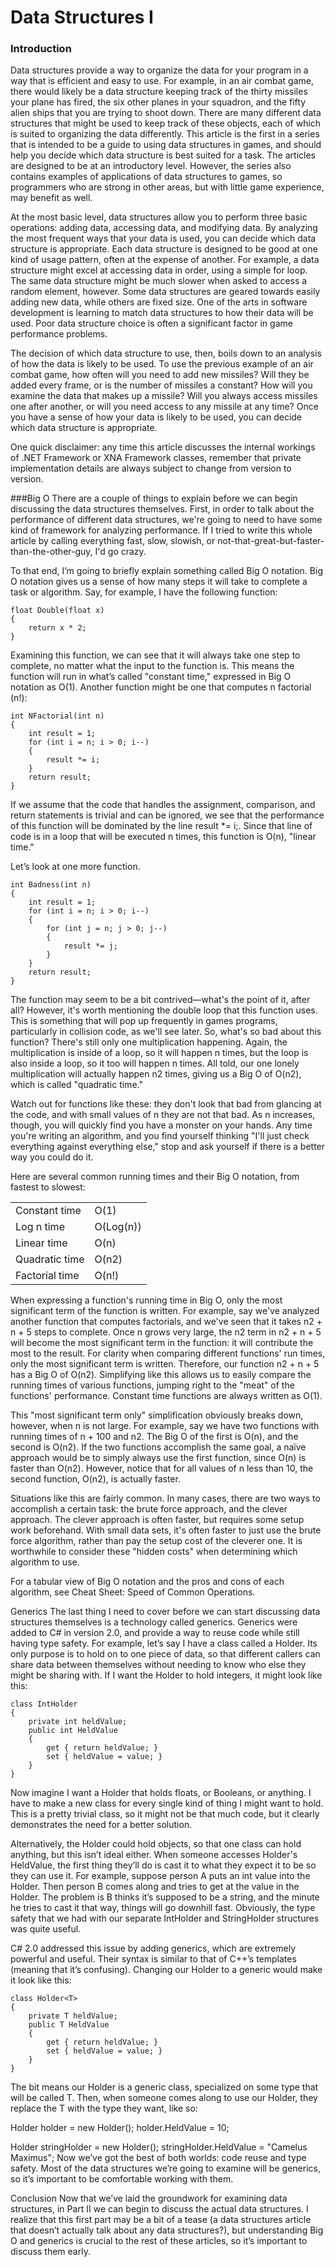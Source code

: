 # Data Structures I

### Introduction
Data structures provide a way to organize the data for your program in a way that is efficient and easy to use. For example, in an air combat game, there would likely be a data structure keeping track of the thirty missiles your plane has fired, the six other planes in your squadron, and the fifty alien ships that you are trying to shoot down. There are many different data structures that might be used to keep track of these objects, each of which is suited to organizing the data differently. This article is the first in a series that is intended to be a guide to using data structures in games, and should help you decide which data structure is best suited for a task. The articles are designed to be at an introductory level. However, the series also contains examples of applications of data structures to games, so programmers who are strong in other areas, but with little game experience, may benefit as well.

At the most basic level, data structures allow you to perform three basic operations: adding data, accessing data, and modifying data. By analyzing the most frequent ways that your data is used, you can decide which data structure is appropriate. Each data structure is designed to be good at one kind of usage pattern, often at the expense of another. For example, a data structure might excel at accessing data in order, using a simple for loop. The same data structure might be much slower when asked to access a random element, however. Some data structures are geared towards easily adding new data, while others are fixed size. One of the arts in software development is learning to match data structures to how their data will be used. Poor data structure choice is often a significant factor in game performance problems.

The decision of which data structure to use, then, boils down to an analysis of how the data is likely to be used. To use the previous example of an air combat game, how often will you need to add new missiles? Will they be added every frame, or is the number of missiles a constant? How will you examine the data that makes up a missile? Will you always access missiles one after another, or will you need access to any missile at any time? Once you have a sense of how your data is likely to be used, you can decide which data structure is appropriate.

One quick disclaimer: any time this article discusses the internal workings of .NET Framework or XNA Framework classes, remember that private implementation details are always subject to change from version to version.

###Big O
There are a couple of things to explain before we can begin discussing the data structures themselves. First, in order to talk about the performance of different data structures, we're going to need to have some kind of framework for analyzing performance. If I tried to write this whole article by calling everything fast, slow, slowish, or not-that-great-but-faster-than-the-other-guy, I'd go crazy.

To that end, I’m going to briefly explain something called Big O notation. Big O notation gives us a sense of how many steps it will take to complete a task or algorithm. Say, for example, I have the following function:
```
float Double(float x)
{
    return x * 2;
}
```

Examining this function, we can see that it will always take one step to complete, no matter what the input to the function is. This means the function will run in what’s called "constant time," expressed in Big O notation as O(1). Another function might be one that computes n factorial (n!):
```
int NFactorial(int n)
{
    int result = 1;
    for (int i = n; i > 0; i--)
    {
        result *= i;
    }
    return result;
}
```

If we assume that the code that handles the assignment, comparison, and return statements is trivial and can be ignored, we see that the performance of this function will be dominated by the line result *= i;. Since that line of code is in a loop that will be executed n times, this function is O(n), "linear time."

Let’s look at one more function.
```
int Badness(int n)
{
    int result = 1;
    for (int i = n; i > 0; i--)
    {
        for (int j = n; j > 0; j--)
        {
            result *= j;
        }
    }
    return result;
}
```

The function may seem to be a bit contrived—what's the point of it, after all? However, it's worth mentioning the double loop that this function uses. This is something that will pop up frequently in games programs, particularly in collision code, as we'll see later. So, what's so bad about this function? There's still only one multiplication happening. Again, the multiplication is inside of a loop, so it will happen n times, but the loop is also inside a loop, so it too will happen n times. All told, our one lonely multiplication will actually happen n2 times, giving us a Big O of O(n2), which is called "quadratic time."

Watch out for functions like these: they don't look that bad from glancing at the code, and with small values of n they are not that bad. As n increases, though, you will quickly find you have a monster on your hands. Any time you're writing an algorithm, and you find yourself thinking "I'll just check everything against everything else," stop and ask yourself if there is a better way you could do it.

Here are several common running times and their Big O notation, from fastest to slowest:

|  |  |
|--|--|
|Constant time	|O(1)
|Log n time	    |O(Log(n))
|Linear time	    |O(n)
|Quadratic time	|O(n2)
|Factorial time	|O(n!)

When expressing a function's running time in Big O, only the most significant term of the function is written. For example, say we've analyzed another function that computes factorials, and we've seen that it takes n2 + n + 5 steps to complete. Once n grows very large, the n2 term in n2 + n + 5 will become the most significant term in the function: it will contribute the most to the result. For clarity when comparing different functions' run times, only the most significant term is written. Therefore, our function n2 + n + 5 has a Big O of O(n2). Simplifying like this allows us to easily compare the running times of various functions, jumping right to the "meat" of the functions' performance. Constant time functions are always written as O(1).

This "most significant term only" simplification obviously breaks down, however, when n is not large. For example, say we have two functions with running times of n + 100 and n2. The Big O of the first is O(n), and the second is O(n2). If the two functions accomplish the same goal, a naïve approach would be to simply always use the first function, since O(n) is faster than O(n2). However, notice that for all values of n less than 10, the second function, O(n2), is actually faster.

Situations like this are fairly common. In many cases, there are two ways to accomplish a certain task: the brute force approach, and the clever approach. The clever approach is often faster, but requires some setup work beforehand. With small data sets, it's often faster to just use the brute force algorithm, rather than pay the setup cost of the cleverer one. It is worthwhile to consider these "hidden costs" when determining which algorithm to use.

For a tabular view of Big O notation and the pros and cons of each algorithm, see Cheat Sheet: Speed of Common Operations.

Generics
The last thing I need to cover before we can start discussing data structures themselves is a technology called generics. Generics were added to C# in version 2.0, and provide a way to reuse code while still having type safety. For example, let’s say I have a class called a Holder. Its only purpose is to hold on to one piece of data, so that different callers can share data between themselves without needing to know who else they might be sharing with. If I want the Holder to hold integers, it might look like this:
```
class IntHolder
{
    private int heldValue;
    public int HeldValue
    {
        get { return heldValue; }
        set { heldValue = value; }
    }
}
```
Now imagine I want a Holder that holds floats, or Booleans, or anything. I have to make a new class for every single kind of thing I might want to hold. This is a pretty trivial class, so it might not be that much code, but it clearly demonstrates the need for a better solution.

Alternatively, the Holder could hold objects, so that one class can hold anything, but this isn’t ideal either. When someone accesses Holder's HeldValue, the first thing they’ll do is cast it to what they expect it to be so they can use it. For example, suppose person A puts an int value into the Holder. Then person B comes along and tries to get at the value in the Holder. The problem is B thinks it’s supposed to be a string, and the minute he tries to cast it that way, things will go downhill fast. Obviously, the type safety that we had with our separate IntHolder and StringHolder structures was quite useful.

C# 2.0 addressed this issue by adding generics, which are extremely powerful and useful. Their syntax is similar to that of C++’s templates (meaning that it’s confusing). Changing our Holder to a generic would make it look like this:
```
class Holder<T>
{
    private T heldValue;
    public T HeldValue
    {
        get { return heldValue; }
        set { heldValue = value; }
    }
}
```

The <T> bit means our Holder is a generic class, specialized on some type that will be called T. Then, when someone comes along to use our Holder, they replace the T with the type they want, like so:

Holder<int> holder = new Holder<int>();
holder.HeldValue = 10;

Holder<string> stringHolder = new Holder<string>();
stringHolder.HeldValue = "Camelus Maximus";
Now we’ve got the best of both worlds: code reuse and type safety. Most of the data structures we’re going to examine will be generics, so it’s important to be comfortable working with them.

Conclusion
Now that we’ve laid the groundwork for examining data structures, in Part II we can begin to discuss the actual data structures. I realize that this first part may be a bit of a tease (a data structures article that doesn’t actually talk about any data structures?), but understanding Big O and generics is crucial to the rest of these articles, so it’s important to discuss them early.